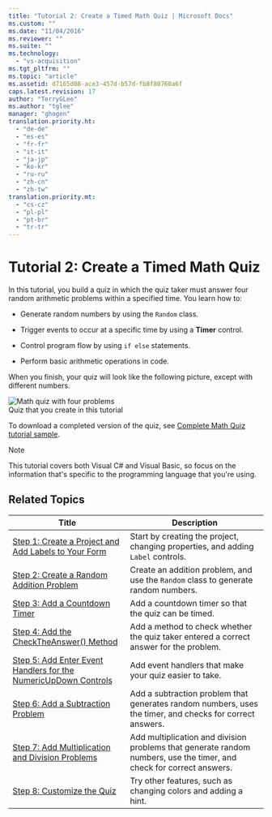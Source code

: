 ```yaml
---
title: "Tutorial 2: Create a Timed Math Quiz | Microsoft Docs"
ms.custom: ""
ms.date: "11/04/2016"
ms.reviewer: ""
ms.suite: ""
ms.technology: 
  - "vs-acquisition"
ms.tgt_pltfrm: ""
ms.topic: "article"
ms.assetid: d7165d08-ace3-457d-b57d-fb8f80760a6f
caps.latest.revision: 17
author: "TerryGLee"
ms.author: "tglee"
manager: "ghogen"
translation.priority.ht: 
  - "de-de"
  - "es-es"
  - "fr-fr"
  - "it-it"
  - "ja-jp"
  - "ko-kr"
  - "ru-ru"
  - "zh-cn"
  - "zh-tw"
translation.priority.mt: 
  - "cs-cz"
  - "pl-pl"
  - "pt-br"
  - "tr-tr"
---
```

# Tutorial 2: Create a Timed Math Quiz
In this tutorial, you build a quiz in which the quiz taker must answer four random arithmetic problems within a specified time. You learn how to:  
  
-   Generate random numbers by using the `Random` class.  
  
-   Trigger events to occur at a specific time by using a **Timer** control.  
  
-   Control program flow by using `if else` statements.  
  
-   Perform basic arithmetic operations in code.  
  
 When you finish, your quiz will look like the following picture, except with different numbers.  
  
 ![Math quiz with four problems](../ide/media/express_finishedquiz.png "Express_FinishedQuiz")  
Quiz that you create in this tutorial  
  
 To download a completed version of the quiz, see [Complete Math Quiz tutorial sample](http://code.msdn.microsoft.com/Complete-Math-Quiz-8581813c).  
  
> [!NOTE]
>  This tutorial covers both Visual C# and Visual Basic, so focus on the information that's specific to the programming language that you're using.  
  
## Related Topics  
  
|Title|Description|  
|-----------|-----------------|  
|[Step 1: Create a Project and Add Labels to Your Form](../ide/step-1-create-a-project-and-add-labels-to-your-form.md)|Start by creating the project, changing properties, and adding `Label` controls.|  
|[Step 2: Create a Random Addition Problem](../ide/step-2-create-a-random-addition-problem.md)|Create an addition problem, and use the `Random` class to generate random numbers.|  
|[Step 3: Add a Countdown Timer](../ide/step-3-add-a-countdown-timer.md)|Add a countdown timer so that the quiz can be timed.|  
|[Step 4: Add the CheckTheAnswer() Method](../ide/step-4-add-the-checktheanswer-parens-method.md)|Add a method to check whether the quiz taker entered a correct answer for the problem.|  
|[Step 5: Add Enter Event Handlers for the NumericUpDown Controls](../ide/step-5-add-enter-event-handlers-for-the-numericupdown-controls.md)|Add event handlers that make your quiz easier to take.|  
|[Step 6: Add a Subtraction Problem](../ide/step-6-add-a-subtraction-problem.md)|Add a subtraction problem that generates random numbers, uses the timer, and checks for correct answers.|  
|[Step 7: Add Multiplication and Division Problems](../ide/step-7-add-multiplication-and-division-problems.md)|Add multiplication and division problems that generate random numbers, use the timer, and check for correct answers.|  
|[Step 8: Customize the Quiz](../ide/step-8-customize-the-quiz.md)|Try other features, such as changing colors and adding a hint.|